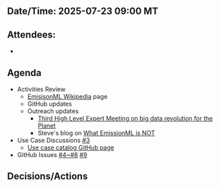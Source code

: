## Date/Time: 2025-07-23 09:00 MT

## Attendees:
- 

## Agenda
- Activities Review
  - [EmisisonML Wikipedia](https://en.wikipedia.org/wiki/EmissionML) page
  - GitHub updates
  - Outreach updates
    - [Third High Level Expert Meeting on big data revolution for the Planet](https://www.isprambiente.gov.it/en/ispra-events/towards-a-big-data-revolution-for-the-planet-third-high-level-expert-group-meeting)
    - Steve's blog on [What EmissionML is NOT](https://liangsteve.github.io/WhatIsNotEmissionML/)
- Use Case Discussions [#3](https://github.com/opengeospatial/EmissionML/issues/3)
  - [Use case catalog GitHub page](https://github.com/opengeospatial/EmissionML/blob/main/use-cases/emissionml-use-case-catalog.md)
- GitHub Issues [#4~#8](https://github.com/opengeospatial/EmissionML/issues/) [#9](https://github.com/opengeospatial/EmissionML/issues/9)
  
## Decisions/Actions
  
